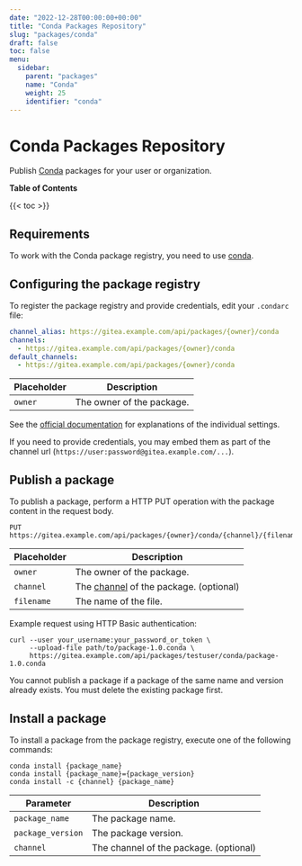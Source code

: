 ```yaml
---
date: "2022-12-28T00:00:00+00:00"
title: "Conda Packages Repository"
slug: "packages/conda"
draft: false
toc: false
menu:
  sidebar:
    parent: "packages"
    name: "Conda"
    weight: 25
    identifier: "conda"
---
```


# Conda Packages Repository

Publish [Conda](https://docs.conda.io/en/latest/) packages for your user or organization.

**Table of Contents**

{{< toc >}}

## Requirements

To work with the Conda package registry, you need to use [conda](https://docs.conda.io/projects/conda/en/stable/user-guide/install/index.html).

## Configuring the package registry

To register the package registry and provide credentials, edit your `.condarc` file:

```yaml
channel_alias: https://gitea.example.com/api/packages/{owner}/conda
channels:
  - https://gitea.example.com/api/packages/{owner}/conda
default_channels:
  - https://gitea.example.com/api/packages/{owner}/conda
```

| Placeholder  | Description |
| ------------ | ----------- |
| `owner`      | The owner of the package. |

See the [official documentation](https://conda.io/projects/conda/en/latest/user-guide/configuration/use-condarc.html) for explanations of the individual settings.

If you need to provide credentials, you may embed them as part of the channel url (`https://user:password@gitea.example.com/...`).

## Publish a package

To publish a package, perform a HTTP PUT operation with the package content in the request body.

```
PUT https://gitea.example.com/api/packages/{owner}/conda/{channel}/{filename}
```

| Placeholder  | Description |
| ------------ | ----------- |
| `owner`      | The owner of the package. |
| `channel`    | The [channel](https://conda.io/projects/conda/en/latest/user-guide/concepts/channels.html) of the package. (optional) |
| `filename`   | The name of the file. |

Example request using HTTP Basic authentication:

```shell
curl --user your_username:your_password_or_token \
     --upload-file path/to/package-1.0.conda \
     https://gitea.example.com/api/packages/testuser/conda/package-1.0.conda
```

You cannot publish a package if a package of the same name and version already exists. You must delete the existing package first.

## Install a package

To install a package from the package registry, execute one of the following commands:

```shell
conda install {package_name}
conda install {package_name}={package_version}
conda install -c {channel} {package_name}
```

| Parameter         | Description |
| ----------------- | ----------- |
| `package_name`    | The package name. |
| `package_version` | The package version. |
| `channel`         | The channel of the package. (optional) |
